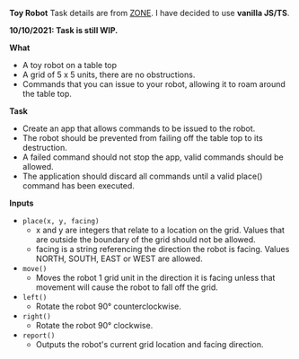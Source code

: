 **Toy Robot**
Task details are from [ZONE](https://zone.github.io/frontend/toy-robot).
I have decided to use **vanilla JS/TS**.

**10/10/2021: Task is still WIP.**

**What**
* A toy robot on a table top
* A grid of 5 x 5 units, there are no obstructions.
* Commands that you can issue to your robot, allowing it to roam around the table top.

**Task**
* Create an app that allows commands to be issued to the robot.
* The robot should be prevented from failing off the table top to its destruction.
* A failed command should not stop the app, valid commands should be allowed.
* The application should discard all commands until a valid place() command has been executed.

**Inputs**
* `place(x, y, facing)`
    * x and y are integers that relate to a location on the grid. Values that are outside the boundary of the grid should not be allowed.
    * facing is a string referencing the direction the robot is facing. Values NORTH, SOUTH, EAST or WEST are allowed.
* `move()`
    * Moves the robot 1 grid unit in the direction it is facing unless that movement will cause the robot to fall off the grid.
* `left()`
    * Rotate the robot 90° counterclockwise.
* `right()`
    * Rotate the robot 90° clockwise.
* `report()`
    * Outputs the robot's current grid location and facing direction.

